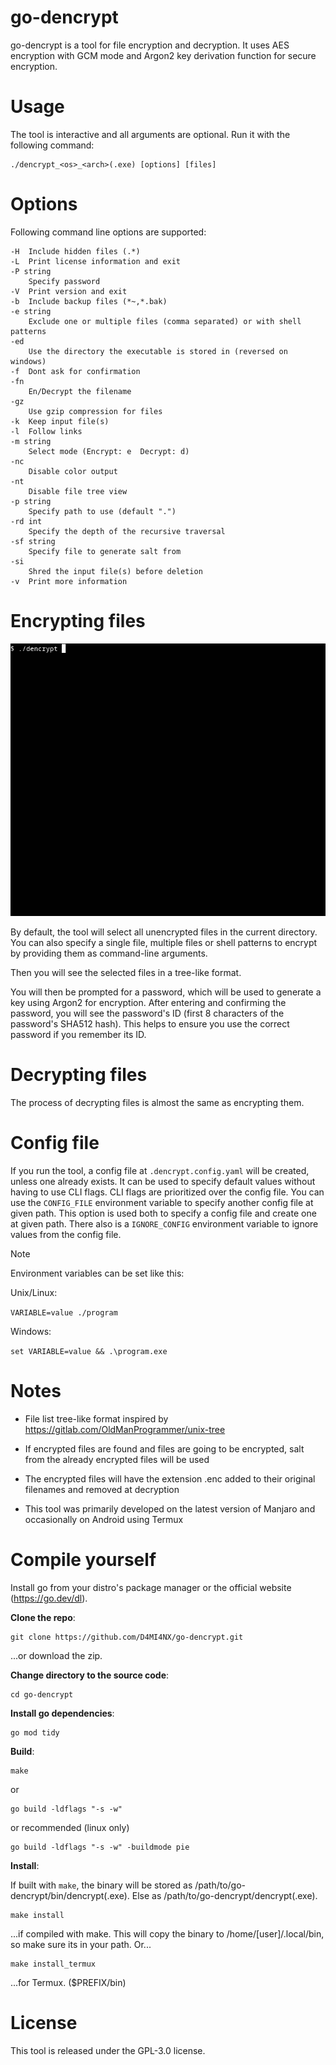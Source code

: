 # go-dencrypt

go-dencrypt is a tool for file encryption and decryption. It uses AES encryption with GCM mode and Argon2 key derivation function for secure encryption.



# Usage

The tool is interactive and all arguments are optional. Run it with the following command:

```shell
./dencrypt_<os>_<arch>(.exe) [options] [files]
```

# Options

Following command line options are supported:

	-H	Include hidden files (.*)
	-L	Print license information and exit
	-P string
		Specify password
	-V	Print version and exit
	-b	Include backup files (*~,*.bak)
	-e string
		Exclude one or multiple files (comma separated) or with shell patterns
	-ed
		Use the directory the executable is stored in (reversed on windows)
	-f	Dont ask for confirmation
	-fn
		En/Decrypt the filename
	-gz
		Use gzip compression for files
	-k	Keep input file(s)
	-l	Follow links
	-m string
		Select mode (Encrypt: e  Decrypt: d)
	-nc
		Disable color output
	-nt
		Disable file tree view
	-p string
		Specify path to use (default ".")
	-rd int
		Specify the depth of the recursive traversal
	-sf string
		Specify file to generate salt from
	-si
		Shred the input file(s) before deletion
	-v	Print more information

# Encrypting files

![](https://github.com/D4MI4NX/go-dencrypt/blob/main/dencrypt_demo_encrypt.gif)

By default, the tool will select all unencrypted files in the current 
directory. You can also specify a single file, multiple files or shell patterns to 
encrypt by providing them as command-line arguments.

Then you will see the selected files in a tree-like format.

You will then be prompted for a password, which will be used to generate a key using Argon2 for encryption. After entering and confirming the password, you will see the password's ID (first 8 characters of the password's SHA512 hash). This helps to ensure you use the correct password if you remember its ID.



# Decrypting files

The process of decrypting files is almost the same as encrypting them.



# Config file

If you run the tool, a config file at `.dencrypt.config.yaml` will be created, unless one already exists.
It can be used to specify default values without having to use CLI flags. CLI flags are prioritized over the config file.
You can use the `CONFIG_FILE` environment variable to specify another config file at given path. This option is used both to specify a config file and create one at given path.
There also is a `IGNORE_CONFIG` environment variable to ignore values from the config file.

> [!NOTE]
> 
> Environment variables can be set like this:
> 
> Unix/Linux:
> 
> `VARIABLE=value ./program`
> 
> Windows:
> 
> `set VARIABLE=value && .\program.exe`



# Notes

- File list tree-like format inspired by https://gitlab.com/OldManProgrammer/unix-tree

- If encrypted files are found and files are going to be encrypted, salt from the already encrypted files will be used

- The encrypted files will have the extension .enc added to their original filenames and removed at decryption

- This tool was primarily developed on the latest version of Manjaro and occasionally on Android using Termux
  
  

# Compile yourself

Install go from your distro's package manager or the official website (https://go.dev/dl).

**Clone the repo**:

```shell
git clone https://github.com/D4MI4NX/go-dencrypt.git
```

...or download the zip.

**Change directory to the source code**:

```shell
cd go-dencrypt
```

**Install go dependencies**:

```shell
go mod tidy
```

**Build**:

```shell
make
```

  or

```shell
go build -ldflags "-s -w"
```

or recommended (linux only)

```shell
go build -ldflags "-s -w" -buildmode pie
```

**Install**:

If built with `make`, the binary will be stored as /path/to/go-dencrypt/bin/dencrypt(.exe). Else as /path/to/go-dencrypt/dencrypt(.exe).

    make install

  ...if compiled with make. This will copy the binary to /home/[user]/.local/bin, so make sure its in your path. Or...

    make install_termux

  ...for Termux. ($PREFIX/bin)



# License

This tool is released under the GPL-3.0 license.


